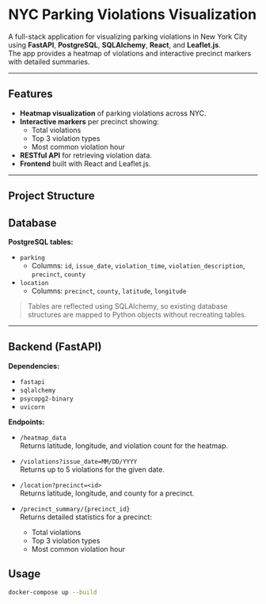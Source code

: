 # NYC Parking Violations Visualization

A full-stack application for visualizing parking violations in New York City using **FastAPI**, **PostgreSQL**, **SQLAlchemy**, **React**, and **Leaflet.js**.  
The app provides a heatmap of violations and interactive precinct markers with detailed summaries.

---

## Features

- **Heatmap visualization** of parking violations across NYC.
- **Interactive markers** per precinct showing:
  - Total violations
  - Top 3 violation types
  - Most common violation hour
- **RESTful API** for retrieving violation data.
- **Frontend** built with React and Leaflet.js.

---

## Project Structure

## Database

**PostgreSQL tables:**

- `parking`  
  - Columns: `id`, `issue_date`, `violation_time`, `violation_description`, `precinct`, `county`  
- `location`  
  - Columns: `precinct`, `county`, `latitude`, `longitude`  

> Tables are reflected using SQLAlchemy, so existing database structures are mapped to Python objects without recreating tables.

---

## Backend (FastAPI)

**Dependencies:**

- `fastapi`
- `sqlalchemy`
- `psycopg2-binary`
- `uvicorn`

**Endpoints:**

- `/heatmap_data`  
  Returns latitude, longitude, and violation count for the heatmap.

- `/violations?issue_date=MM/DD/YYYY`  
  Returns up to 5 violations for the given date.

- `/location?precinct=<id>`  
  Returns latitude, longitude, and county for a precinct.

- `/precinct_summary/{precinct_id}`  
  Returns detailed statistics for a precinct:
  - Total violations
  - Top 3 violation types
  - Most common violation hour

## Usage

```bash
docker-compose up --build

